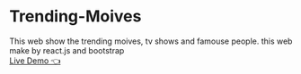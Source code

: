 # Trending-Moives
This web show the trending moives, tv shows and famouse people. this web make by react.js and bootstrap
<br/>
<a href="https://trending_moives.surge.sh/">Live Demo 👈</a>
